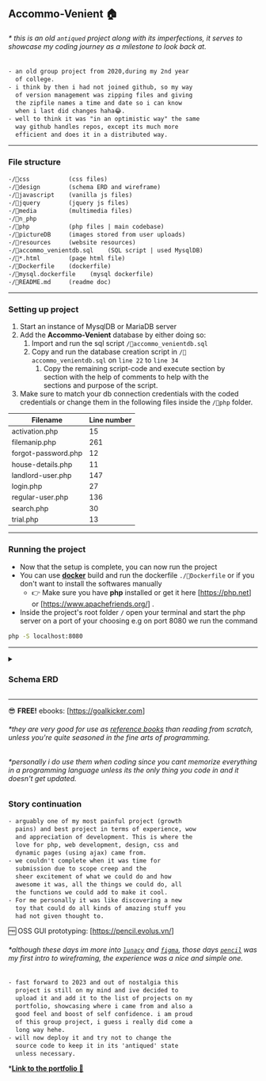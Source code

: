 ## Accommo-Venient 🏠

###### * this is an old `antiqued` project along with its imperfections, it serves to showcase my coding journey as a milestone to look back at. 

    - an old group project from 2020,during my 2nd year 
      of college.
    - i think by then i had not joined github, so my way 
      of version management was zipping files and giving 
      the zipfile names a time and date so i can know 
      when i last did changes haha😂.
    - well to think it was "in an optimistic way" the same 
      way github handles repos, except its much more 
      efficient and does it in a distributed way.
---

### File structure
    -/📂css           (css files)
    -/📂design        (schema ERD and wireframe)
    -/📂javascript    (vanilla js files)
    -/📂jquery        (jquery js files)
    -/📂media         (multimedia files)
    -/📂n_php         
    -/📂php           (php files | main codebase)
    -/📂pictureDB     (images stored from user uploads)
    -/📂resources     (website resources)
    -/📄accommo_venientdb.sql    (SQL script | used MysqlDB)
    -/📄*.html        (page html file)
    -/📄Dockerfile    (dockerfile)
    -/📄mysql.dockerfile    (mysql dockerfile) 
    -/📄README.md     (readme doc) 

---

### Setting up project

1. Start an instance of MysqlDB or MariaDB server
2. Add the **Accommo-Venient** database by either doing so: 
   1. Import and run the sql script `/📄accommo_venientdb.sql`
   2. Copy and run the database creation script in `/📄accommo_venientdb.sql` on `line 22` to `line 34`
      1. Copy the remaining script-code and execute section by <br>section with the help of comments to help with the <br>sections and purpose of the script.
3. Make sure to match your db connection credentials with the coded credentials or change them in the following files inside the `/📂php` folder.

|Filename|Line number|
|--------|-----------|
|activation.php|15|
|filemanip.php|261|
|forgot-password.php|12|
|house-details.php|11|
|landlord-user.php|147|
|login.php|27|
|regular-user.php|136|
|search.php|30|
|trial.php|13|

---

### Running the project

   - Now that the setup is complete, you can now run the project
   - You can use [**docker**](https://www.docker.com/products/docker-desktop/) build and run the dockerfile  `./📄Dockerfile` or if you don't want to install the softwares manually 
     -  👉 Make sure you have **php** installed or get it here [<https://php.net>] or [<https://www.apachefriends.org/>] .
   - Inside the project's root folder `/`  open your terminal and start the php server on a port of your choosing e.g on port 8080 we run the command 
   ```bash
   php -S localhost:8080
   ```


---
<details>

  <summary> <h3>Schema ERD</h3> </summary>

  ![erd-image](https://raw.githubusercontent.com/Stroustrups-Sentinel/Accommo-Venient/64cc0659291823a1a83136259aa3f5532c64d257/pictureDB/bd2c726d7ff0ebe4379d04fe0ca5a82d.svg)


</details>

---

😎 **FREE!** ebooks: [<https://goalkicker.com>]
###### *they are very good for use as <u>reference books</u> than reading from scratch, unless you're quite seasoned in the fine arts of programming.
###### *personally i do use them when coding since you cant memorize everything in a programming language unless its the only thing you code in and it doesn't get updated.

### Story continuation

    - arguably one of my most painful project (growth 
      pains) and best project in terms of experience, wow 
      and appreciation of development. This is where the 
      love for php, web development, design, css and 
      dynamic pages (using ajax) came from. 
    - we couldn't complete when it was time for 
      submission due to scope creep and the 
      sheer excitement of what we could do and how 
      awesome it was, all the things we could do, all 
      the functions we could add to make it cool.
    - For me personally it was like discovering a new 
      toy that could do all kinds of amazing stuff you 
      had not given thought to.

🆓 OSS GUI prototyping: [<https://pencil.evolus.vn/>]
###### *although these days im more into [`lunacy`](https://icons8.com/lunacy) and [`figma`](https://figma.com), those days [`pencil`](https://pencil.evolus.vn) was my first intro to wireframing, the experience was a nice and simple one.

    - fast forward to 2023 and out of nostalgia this 
      project is still on my mind and ive decided to 
      upload it and add it to the list of projects on my 
      portfolio, showcasing where i came from and also a 
      good feel and boost of self confidence. i am proud 
      of this group project, i guess i really did come a 
      long way hehe.
    - will now deploy it and try not to change the 
      source code to keep it in its 'antiqued' state 
      unless necessary.

*[**Link to the portfolio 🎁**](https://stroustrups-sentinel.github.io/readme/)